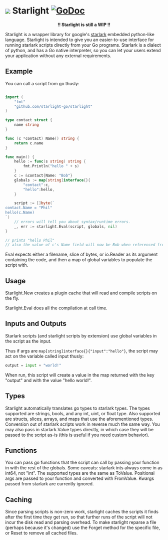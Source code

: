 # <img src="https://user-images.githubusercontent.com/3185864/49534746-5b90de80-f890-11e8-9fd6-5417cf915c67.png"/> Starlight [![GoDoc](https://godoc.org/github.com/starlight-go/starlight?status.svg)](https://godoc.org/github.com/starlight-go/starlight)


<p align="center" style="font-weight:bold">!! Starlight is still a WIP !!<p/>


Starlight is a wrapper library for google's [starlark](https://github.com/google/starlark-go)
embedded python-like language. Starlight is intended to give you an easier-to-use
interface for running starlark scripts directly from your Go programs.  Starlark
is a dialect of python, and has a Go native interpreter, so you can let your
users extend your application without any external requirements.


## Example

You can call a script from go thusly:

```go

import (
    "fmt"
    "github.com/starlight-go/starlight"
)

type contact struct {
    name string
}

func (c *contact) Name() string {
    return c.name
}

func main() {
    hello := func(s string) string { 
        fmt.Println("hello " + s)
    }
    c := &contact{Name: "Bob"}
    globals := map[string]interface{}{
        "contact":c, 
        "hello":hello,
    }

    script := []byte(`
contact.Name = "Phil"
hello(c.Name)
`)
    // errors will tell you about syntax/runtime errors.
    _, err := starlight.Eval(script, globals, nil)
}

// prints "hello Phil"
// also the value of c's Name field will now be Bob when referenced from Go code as well.
```

Eval expects either a filename, slice of bytes, or io.Reader as its argument containing the code, and then a map of global variables to populate the script with.

## Usage

Starlight.New creates a plugin cache that will read and compile scripts on the fly.

Starlight.Eval does all the compilation at call time.

## Inputs and Outputs

Starlark scripts (and starlight scripts by extension) use global variables in the
script as the input.

Thus if args are `map[string]interface{}{"input":"hello"}`, the script may act
on the variable called input thusly:

```python
output = input + "world!"
```

When run, this script will create a value in the map returned with the
key "output" and with the value "hello world!".

## Types

Starlight automatically translates go types to starlark types. The types supported
are strings, bools, and any int, uint, or float type.  Also supported are
structs, slices, arrays, and maps that use the aforementioned types. Conversion
out of starlark scripts work in reverse much the same way.  You may also pass in
starlark.Value types directly, in which case they will be passed to the script
as-is (this is useful if you need custom behavior).

## Functions

You can pass go functions that the script can call by passing your function in
with the rest of the globals. Some caveats: starlark ints always come in as
int64, not "int".  The supported types are the same as ToValue.  Positional args
are passed to your function and converted with FromValue. Kwargs passed from
starlark are currently ignored.

## Caching

Since parsing scripts is non-zero work, starlight caches the scripts it finds
after the first time they get run, so that further runs of the script will not
incur the disk read and parsing overhead. To make starlight reparse a file
(perhaps because it's changed) use the Forget method for the specific file, or
Reset to remove all cached files.
